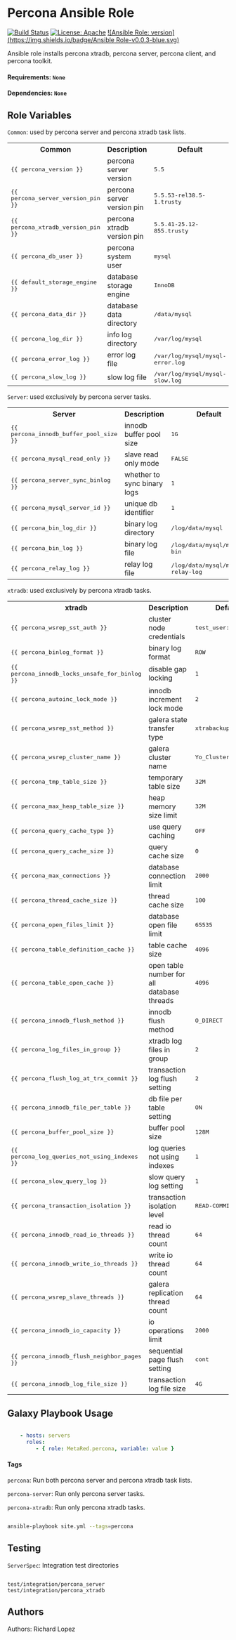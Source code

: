 Percona Ansible Role
====================
[![Build Status](https://travis-ci.org/MetaRed/percona_ansible_role.svg?branch=master)](https://travis-ci.org/MetaRed/percona_ansible_role)
[![License: Apache](https://img.shields.io/badge/License-Apache_2.0-red.svg)](http://www.apache.org/licenses/LICENSE-2.0)
[![Ansible Role: version](https://img.shields.io/badge/Ansible Role-v0.0.3-blue.svg)](https://github.com/MetaRed/percona_ansible_role/releases/tag/v0.0.3)


Ansible role installs percona xtradb, percona server, percona client, and percona toolkit.

#### Requirements: `None`
#### Dependencies: `None`

Role Variables
--------------

`Common`: used by percona server and percona xtradb task lists.
<table>
  <tr>
    <th>Common</th>
    <th>Description</th>
    <th>Default</th>
  </tr>
  <tr>
    <td><tt>{{ percona_version }}</tt></td>
    <td>percona server version</td>
    <td><tt>5.5</tt></td>
  </tr>
  <tr>
    <td><tt>{{ percona_server_version_pin }}</tt></td>
    <td>percona server version pin</td>
    <td><tt>5.5.53-rel38.5-1.trusty</tt></td>
  </tr>
  <tr>
    <td><tt>{{ percona_xtradb_version_pin }}</tt></td>
    <td>percona xtradb version pin</td>
    <td><tt>5.5.41-25.12-855.trusty</tt></td>
  </tr>
  <tr>
    <td><tt>{{ percona_db_user }}</tt></td>
    <td>percona system user</td>
    <td><tt>mysql</tt></td>
  </tr>
  <tr>
    <td><tt>{{ default_storage_engine }}</tt></td>
    <td>database storage engine</td>
    <td><tt>InnoDB</tt></td>
  </tr>
  <tr>
    <td><tt>{{ percona_data_dir }}</tt></td>
    <td>database data directory</td>
    <td><tt>/data/mysql</tt></td>
  </tr>
  <tr>
    <td><tt>{{ percona_log_dir }}</tt></td>
    <td>info log directory</td>
    <td><tt>/var/log/mysql</tt></td>
  </tr>
  <tr>
    <td><tt>{{ percona_error_log }}</tt></td>
    <td>error log file</td>
    <td><tt>/var/log/mysql/mysql-error.log</tt></td>
  </tr>
  <tr>
    <td><tt>{{ percona_slow_log }}</tt></td>
    <td>slow log file</td>
    <td><tt>/var/log/mysql/mysql-slow.log</tt></td>
  </tr>
  </table>

`Server`: used exclusively by percona server tasks.
<table>
  <tr>
    <th>Server</th>
    <th>Description</th>
    <th>Default</th>
  </tr>
  <tr>
    <td><tt>{{ percona_innodb_buffer_pool_size }}</tt></td>
    <td>innodb buffer pool size</td>
    <td><tt>1G</tt></td>
  </tr>
  <tr>
    <td><tt>{{ percona_mysql_read_only }}</tt></td>
    <td>slave read only mode</td>
    <td><tt>FALSE</tt></td>
  </tr>
  <tr>
    <td><tt>{{ percona_server_sync_binlog }}</tt></td>
    <td>whether to sync binary logs</td>
    <td><tt>1</tt></td>
  </tr>
  <tr>
    <td><tt>{{ percona_mysql_server_id }}</tt></td>
    <td>unique db identifier</td>
    <td><tt>1</tt></td>
  </tr>
  <tr>
    <td><tt>{{ percona_bin_log_dir }}</tt></td>
    <td>binary log directory</td>
    <td><tt>/log/data/mysql</tt></td>
  </tr>
  <tr>
    <td><tt>{{ percona_bin_log }}</tt></td>
    <td>binary log file</td>
    <td><tt>/log/data/mysql/mysql-bin</tt></td>
  </tr>
  <tr>
    <td><tt>{{ percona_relay_log }}</tt></td>
    <td>relay log file</td>
    <td><tt>/log/data/mysql/mysql-relay-log</tt></td>
  </tr>
</table>

`xtradb`: used exclusively by percona xtradb tasks.
<table>
<tr>
  <th>xtradb</th>
  <th>Description</th>
  <th>Default</th>
</tr>
<tr>
  <td><tt>{{ percona_wsrep_sst_auth }}</tt></td>
  <td>cluster node credentials</td>
  <td><tt>test_user:test_pass</tt></td>
</tr>
<tr>
  <td><tt>{{ percona_binlog_format }}</tt></td>
  <td>binary log format</td>
  <td><tt>ROW</tt></td>
</tr>
<tr>
  <td><tt>{{ percona_innodb_locks_unsafe_for_binlog }}</tt></td>
  <td>disable gap locking</td>
  <td><tt>1</tt></td>
</tr>
<tr>
  <td><tt>{{ percona_autoinc_lock_mode }}</tt></td>
  <td>innodb increment lock mode</td>
  <td><tt>2</tt></td>
</tr>
<tr>
  <td><tt>{{ percona_wsrep_sst_method }}</tt></td>
  <td>galera state transfer type</td>
  <td><tt>xtrabackup</tt></td>
</tr>
<tr>
  <td><tt>{{ percona_wsrep_cluster_name }}</tt></td>
  <td>galera cluster name</td>
  <td><tt>Yo_Cluster_Rox</tt></td>
</tr>
<tr>
  <td><tt>{{ percona_tmp_table_size }}</tt></td>
  <td>temporary table size</td>
  <td><tt>32M</tt></td>
</tr>
<tr>
  <td><tt>{{ percona_max_heap_table_size }}</tt></td>
  <td>heap memory size limit</td>
  <td><tt>32M</tt></td>
</tr>
<tr>
  <td><tt>{{ percona_query_cache_type }}</tt></td>
  <td>use query caching</td>
  <td><tt>OFF</tt></td>
</tr>
<tr>
  <td><tt>{{ percona_query_cache_size }}</tt></td>
  <td>query cache size</td>
  <td><tt>0</tt></td>
</tr>
<tr>
  <td><tt>{{ percona_max_connections }}</tt></td>
  <td>database connection limit</td>
  <td><tt>2000</tt></td>
</tr>
<tr>
  <td><tt>{{ percona_thread_cache_size }}</tt></td>
  <td>thread cache size</td>
  <td><tt>100</tt></td>
</tr>
<tr>
  <td><tt>{{ percona_open_files_limit }}</tt></td>
  <td>database open file limit</td>
  <td><tt>65535</tt></td>
</tr>
<tr>
  <td><tt>{{ percona_table_definition_cache }}</tt></td>
  <td>table cache size</td>
  <td><tt>4096</tt></td>
</tr>
<tr>
  <td><tt>{{ percona_table_open_cache }}</tt></td>
  <td>open table number for all database threads</td>
  <td><tt>4096</tt></td>
</tr>
<tr>
  <td><tt>{{ percona_innodb_flush_method }}</tt></td>
  <td>innodb flush method</td>
  <td><tt>O_DIRECT</tt></td>
</tr>
<tr>
  <td><tt>{{ percona_log_files_in_group }}</tt></td>
  <td>xtradb log files in group</td>
  <td><tt>2</tt></td>
</tr>
<tr>
  <td><tt>{{ percona_flush_log_at_trx_commit }}</tt></td>
  <td>transaction log flush setting</td>
  <td><tt>2</tt></td>
</tr>
<tr>
  <td><tt>{{ percona_innodb_file_per_table }}</tt></td>
  <td>db file per table setting</td>
  <td><tt>ON</tt></td>
</tr>
<tr>
  <td><tt>{{ percona_buffer_pool_size }}</tt></td>
  <td>buffer pool size</td>
  <td><tt>128M</tt></td>
</tr>
<tr>
  <td><tt>{{ percona_log_queries_not_using_indexes }}</tt></td>
  <td>log queries not using indexes</td>
  <td><tt>1</tt></td>
</tr>
<tr>
  <td><tt>{{ percona_slow_query_log }}</tt></td>
  <td>slow query log setting</td>
  <td><tt>1</tt></td>
</tr>
<tr>
  <td><tt>{{ percona_transaction_isolation }}</tt></td>
  <td>transaction isolation level</td>
  <td><tt>READ-COMMITTED</tt></td>
</tr>
<tr>
  <td><tt>{{ percona_innodb_read_io_threads }}</tt></td>
  <td>read io thread count</td>
  <td><tt>64</tt></td>
</tr>
<tr>
  <td><tt>{{ percona_innodb_write_io_threads }}</tt></td>
  <td>write io thread count</td>
  <td><tt>64</tt></td>
</tr>
<tr>
  <td><tt>{{ percona_wsrep_slave_threads }}</tt></td>
  <td>galera replication thread count</td>
  <td><tt>64</tt></td>
</tr>
<tr>
  <td><tt>{{ percona_innodb_io_capacity }}</tt></td>
  <td>io operations limit</td>
  <td><tt>2000</tt></td>
</tr>
<tr>
  <td><tt>{{ percona_innodb_flush_neighbor_pages }}</tt></td>
  <td>sequential page flush setting</td>
  <td><tt>cont</tt></td>
</tr>
<tr>
  <td><tt>{{ percona_innodb_log_file_size }}</tt></td>
  <td>transaction log file size</td>
  <td><tt>4G</tt></td>
</tr>
<tr>
</table>

Galaxy Playbook Usage
---------------------
```yaml

    - hosts: servers
      roles:
         - { role: MetaRed.percona, variable: value }
```


#### Tags
`percona`: Run both percona server and percona xtradb task lists.

`percona-server`: Run only percona server tasks.

`percona-xtradb`: Run only percona xtradb tasks.

```bash

ansible-playbook site.yml --tags=percona

```


Testing
-------

`ServerSpec`: Integration test directories


```

test/integration/percona_server
test/integration/percona_xtradb
```

Authors
-------

Authors: Richard Lopez
